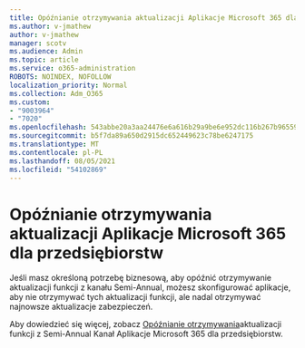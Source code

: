 ```yaml
---
title: Opóźnianie otrzymywania aktualizacji Aplikacje Microsoft 365 dla przedsiębiorstw
ms.author: v-jmathew
author: v-jmathew
manager: scotv
ms.audience: Admin
ms.topic: article
ms.service: o365-administration
ROBOTS: NOINDEX, NOFOLLOW
localization_priority: Normal
ms.collection: Adm_O365
ms.custom:
- "9003964"
- "7020"
ms.openlocfilehash: 543abbe20a3aa24476e6a616b29a9be6e952dc116b267b965597006d9413e02c
ms.sourcegitcommit: b5f7da89a650d2915dc652449623c78be6247175
ms.translationtype: MT
ms.contentlocale: pl-PL
ms.lasthandoff: 08/05/2021
ms.locfileid: "54102869"
---
```

# <a name="delay-receiving-updates-to-microsoft-365-apps-for-enterprise"></a>Opóźnianie otrzymywania aktualizacji Aplikacje Microsoft 365 dla przedsiębiorstw

Jeśli masz określoną potrzebę biznesową, aby opóźnić otrzymywanie aktualizacji funkcji z kanału Semi-Annual, możesz skonfigurować aplikacje, aby nie otrzymywać tych aktualizacji funkcji, ale nadal otrzymywać najnowsze aktualizacje zabezpieczeń.

Aby dowiedzieć się więcej, zobacz [Opóźnianie otrzymywania](https://go.microsoft.com/fwlink/?linkid=2109533)aktualizacji funkcji z Semi-Annual Kanał Aplikacje Microsoft 365 dla przedsiębiorstw.

